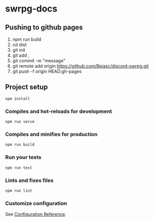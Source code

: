 # swrpg-docs

## Pushing to github pages

1. npm run build
2. cd dist
3. git init
4. git add ,
5. git commit -m "message"
6. git remote add origin https://github.com/Bejasc/discord-swrpg.git
7. git push -f origin HEAD:gh-pages

## Project setup

```
npm install
```

### Compiles and hot-reloads for development

```
npm run serve
```

### Compiles and minifies for production

```
npm run build
```

### Run your tests

```
npm run test
```

### Lints and fixes files

```
npm run lint
```

### Customize configuration

See [Configuration Reference](https://cli.vuejs.org/config/).
